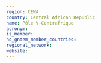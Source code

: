 ```yaml
---
region: CEWA
country: Central African Republic
name: Pôle V-Centrafrique
acronym: 
is_member: 
no_gndem_member_countries: 
regional_network: 
website: 
---
```

